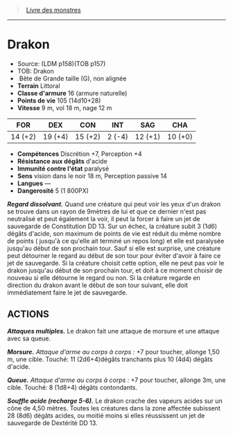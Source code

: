 ﻿> [Livre des monstres](tome_of_beasts.md)

---

# Drakon

- Source: (LDM p158)(TOB p157)
- TOB: Drakon
-  Bête de Grande taille (G), non alignée
- **Terrain** Littoral
- **Classe d'armure** 16 (armure naturelle)
- **Points de vie** 105 (14d10+28)
- **Vitesse** 9 m, vol 18 m, nage 12 m

|FOR|DEX|CON|INT|SAG|CHA|
|---|---|---|---|---|---|
|14 (+2)|19 (+4)|15 (+2)|2 (-4)|12 (+1)|10 (+0)|

- **Compétences** Discrétion +7, Perception +4
- **Résistance aux dégâts** d'acide
- **Immunité contre l'état** paralysé
- **Sens** vision dans le noir 18 m, Perception passive 14
- **Langues** —
- **Dangerosité** 5 (1 800PX)

**_Regard dissolvant._** Quand une créature qui peut voir les yeux d'un drakon se trouve dans un rayon de 9mètres de lui et que ce dernier n'est pas neutralisé et peut également la voir, il peut la forcer à faire un jet de sauvegarde de Constitution DD 13. Sur un échec, la créature subit 3 (1d6) dégâts d'acide, son maximum de points de vie est réduit du même nombre de points ( jusqu'à ce qu'elle ait terminé un repos long) et elle est paralysée jusqu'au début de son prochain tour. Sauf si elle est surprise, une créature peut détourner le regard au début de son tour pour éviter d'avoir à faire ce jet de sauvegarde. Si la créature choisit cette option, elle ne peut pas voir le drakon jusqu'au début de son prochain tour, et doit à ce moment choisir de nouveau si elle détourne le regard ou non. Si la créature regarde en direction du drakon avant le début de son tour suivant, elle doit immédiatement faire le jet de sauvegarde.

## ACTIONS

**_Attaques multiples._** Le drakon fait une attaque de morsure et une attaque avec sa queue.

**_Morsure._** _Attaque d'arme au corps à corps :_ +7 pour toucher, allonge 1,50 m, une cible. Touché: 11 (2d6+4)dégâts tranchants plus 10 (4d4) dégâts d'acide.

**_Queue._** _Attaque d'arme au corps à corps :_ +7 pour toucher, allonge 3m, une cible. Touché: 8 (1d8+4) dégâts contondants.

**_Souffle acide (recharge 5-6)._** Le drakon crache des vapeurs acides sur un cône de 4,50 mètres. Toutes les créatures dans la zone affectée subissent 28 (8d6) dégâts acides, ou moitié moins si elles réussissent un jet de sauvegarde de Dextérité DD 13.

